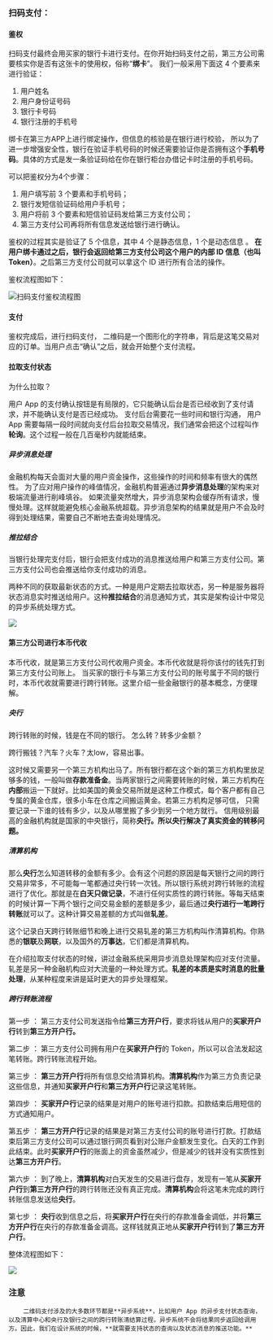 ### 扫码支付：

#### 鉴权 

扫码支付最终会用买家的银行卡进行支付。在你开始扫码支付之前，第三方公司需要核实你是否有这张卡的使用权，俗称“**绑卡**”。 我们一般采用下面这 4 个要素来进行验证： 

1.  用户姓名 
2.  用户身份证号码 
3.  银行卡号码 
4.  银行注册的手机号 

绑卡在第三方APP上进行绑定操作，但信息的核验是在银行进行校验， 所以为了进一步增强安全性，银行在验证手机号码的时候还需要验证你是否拥有这个**手机号码**。具体的方式是发一条验证码给在你在银行柜台办借记卡时注册的手机号码。 

可以把鉴权分为4个步骤：

1.  用户填写前 3 个要素和手机号码； 
2.  银行发短信验证码给用户手机号； 
3.  用户将前 3 个要素和短信验证码发给第三方支付公司； 
4.  第三方支付公司再将所有信息发送给银行进行确认。 

 鉴权的过程其实是验证了 5 个信息，其中 4 个是静态信息，1 个是动态信息 。 **在用户绑卡通过之后，银行会返回给第三方支付公司这个用户的内部 ID 信息（也叫 Token）**。之后第三方支付公司就可以拿这个 ID 进行所有合法的操作。 

鉴权流程图如下：

![扫码支付鉴权流程图](C:\Users\Administrator\Desktop\技术积累\photo\鉴权.png)

#### 支付

鉴权完成后，进行扫码支付， 二维码是一个图形化的字符串，背后是这笔交易对应的订单。当用户点击“确认”之后，就会开始整个支付流程。 

#### 拉取支付状态 

为什么拉取？

 用户 App 的支付确认按钮是有局限的，它只能确认后台是否已经收到了支付请求，并不能确认支付是否已经成功。  支付后台需要花一些时间和银行沟通， 用户 App 需要每隔一段时间就向支付后台拉取交易情况，我们通常会把这个过程叫作**轮询**。这个过程一般在几百毫秒内就能结束。 

#####  异步消息处理 

 金融机构每天会面对大量的用户资金操作，这些操作的时间和频率有很大的偶然性。  为了应对用户操作的峰值情况，金融机构普遍通过**异步消息处理**的架构来对极端流量进行削峰填谷。 如果流量突然增大，异步消息架构会缓存所有请求，慢慢处理。这样就能避免核心金融系统超载。异步消息架构的结果就是用户不会及时得到处理结果，需要自己不断地去查询处理情况。  

##### 推拉结合

 当银行处理完支付后，银行会把支付成功的消息推送给用户和第三方支付公司。第三方支付公司也会推送给你支付成功的消息。 

 两种不同的获取最新状态的方式。一种是用户定期去拉取状态，另一种是服务器将状态消息实时推送给用户。这种**推拉结合**的消息通知方式，其实是架构设计中常见的异步系统处理方式。 

![](C:\Users\Administrator\Desktop\技术积累\photo\推拉结合.jpg)

####  **第三方公司进行本币代收** 

 本币代收，就是第三方支付公司代收用户资金。本币代收就是将你该付的钱先打到第三方支付公司账上。 当买家的银行卡与第三方支付公司的账号属于不同的银行时，本币代收就需要进行跨行转账。这里介绍一些金融银行的基本概念，方便理解。

#####  央行 

 跨行转账的时候，钱是在不同的银行。 怎么转？转多少金额？

跨行搬钱？汽车？火车？太low，容易出事。

这时候又需要另一个第三方机构出马了。所有银行都在这个新的第三方机构里放足够多的钱，一般叫做**存款准备金**。当两家银行之间需要转账的时候，第三方机构在**内部**搬运一下就好。比如美国的黄金交易所就是这种工作模式，每个客户都有自己专属的黄金仓库，很多小车在仓库之间搬运黄金。若第三方机构足够可信， 只需要记录一下谁的钱有多少，以及从哪里搬了多少到另一个地方就行。 信用级别最高的金融机构就是国家的中央银行，简称**央行。所以央行解决了真实资金的转移问题。** 

##### 清算机构 

那么**央行**怎么知道转移的金额有多少。会有这个问题的原因是每天银行之间的跨行交易非常多，不可能每一笔都通过央行转一次钱。所以银行系统对跨行转账的流程进行了优化。那就是在**白天只做记录**，不进行任何实质性的跨行转账。等每天结束的时候计算一下两个银行之间交易金额的差额是多少，最后通过**央行进行一笔跨行转账**就可以了。这种计算交易差额的方式叫做**轧差**。 

这个记录白天跨行转账细节和晚上进行交易轧差的第三方机构叫作清算机构。你熟悉的**银联**及**网联**，以及国外的**万事达**，它们都是清算机构。 

在介绍拉取支付状态的时候，讲过金融系统采用异步消息处理架构应对支付流量。轧差是另一种金融机构应对大流量的一种处理方式。**轧差的本质是实时消息的批量处理**，从某种程度来讲是延时更大的异步处理框架。

##### 跨行转账流程

第一步 ： 第三方支付公司发送指令给**第三方开户行**，要求将钱从用户的**买家开户行**转到**第三方开户行。** 

第二步 ： 第三方支付公司拥有用户在**买家开户行**的 Token，所以可以合法发起这笔转账。跨行转账流程开始。 

第三步 ： **第三方开户行**将所有信息交给清算机构。**清算机构**作为第三方负责记录这些信息，并通知**买家开户行**和**第三方开户行**记录这笔转账。 

第四步 ： **买家开户行**记录的结果是对用户的账号进行扣款。扣款结束后用短信的方式通知用户。 

第五步 ： **第三方开户行**记录的结果是对第三方支付公司的账号进行打款。打款结束后第三方支付公司可以通过银行网页看到对公账户金额发生变化。白天的工作到此结束。此时**买家开户行**的账面上的资金虽然减少，但是减少的钱并没有实质性到达**第三方开户行**。 

第六步 ： 到了晚上，**清算机构**对白天发生的交易进行盘存，发现有一笔从**买家开户行**到**第三方开户行**的跨行转账还没有真正完成。**清算机构**会将这笔未完成的跨行转账信息发送给**央行**。 

第七步 ： **央行**收到信息之后，将**买家开户行**在央行的存款准备金调低，并将**第三方开户行**在央行的存款准备金调高。这样钱就真正地从**买家开户行**转到了**第三方开户行**。 

整体流程图如下：

![](C:\Users\Administrator\Desktop\技术积累\photo\跨行转账.png)

### 注意

 		二维码支付涉及的大多数环节都是**异步系统**，比如用户 App 的异步支付状态查询，以及清算中心和央行及银行之间的跨行转账清结算过程。异步系统不会将结果同步返回给调用方。因此，我们在设计系统的时候，**就需要支持状态的查询以及状态消息的推送功能。** 













